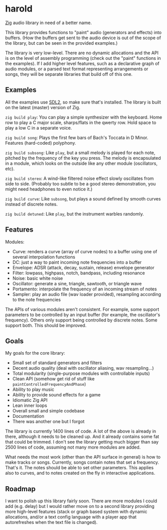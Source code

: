 # harold
[Zig](https://ziglang.org/) audio library in need of a better name.

This library provides functions to "paint" audio (generators and effects) into buffers. (How the buffers get sent to the audio device is out of the scope of the library, but can be seen in the provided examples.)

The library is very low-level. There are no dynamic allocations and the API is on the level of assembly programming (check out the "paint" functions in the examples). If I add higher level features, such as a declarative graph of audio modules, or a parsed text format representing arrangements or songs, they will be separate libraries that build off of this one.

## Examples
All the examples use [SDL2](https://www.libsdl.org/), so make sure that's installed. The library is built on the latest (master) version of Zig.

`zig build play`: You can play a simple synthesizer with the keyboard. Home row to play a C major scale, sharps/flats in the qwerty row. Hold space to play a low C in a separate voice.

`zig build song`: Plays the first few bars of Bach's Toccata in D Minor. Features (hard-coded) polyphony.

`zig build subsong`: Like `play`, but a small melody is played for each note, pitched by the frequency of the key you press. The melody is encapsulated in a module, which looks on the outside like any other module (oscillators, etc).

`zig build stereo`: A wind-like filtered noise effect slowly oscillates from side to side. (Probably too subtle to be a good stereo demonstration, you might need headphones to even notice it.)

`zig build curve`: Like `subsong`, but plays a sound defined by smooth curves instead of discrete notes.

`zig build detuned`: Like `play`, but the instrument warbles randomly.

## Features
Modules:
* Curve: renders a curve (array of curve nodes) to a buffer using one of several interpolation functions
* DC: just a way to paint incoming note frequencies into a buffer
* Envelope: ADSR (attack, decay, sustain, release) envelope generator
* Filter: lowpass, highpass, notch, bandpass, including resonance
* Noise: basic white noise
* Oscillator: generate a sine, triangle, sawtooth, or triangle wave
* Portamento: interpolate the frequency of an incoming stream of notes
* Sampler: play an audio file (wav loader provided), resampling according to the note frequencies

The APIs of various modules aren't consistent. For example, some support parameters to be controlled by an input buffer (for example, the oscillator's frequency). Others only support being controlled by discrete notes. Some support both. This should be improved.

## Goals
My goals for the core library:
* Small set of standard generators and filters
* Decent audio quality (deal with oscillator aliasing, wav resampling...)
* Total modularity (single-purpose modules with controllable inputs)
* Clean API (somehow get rid of stuff like `paintControlledFrequencyAndPhase`)
* Ability to play music
* Ability to provide sound effects for a game
* Idiomatic Zig API
* Lean inner loops
* Overall small and simple codebase
* Documentation
* There was another one but I forgot

The library is currently 1400 lines of code. A lot of the above is already in there, although it needs to be cleaned up. And it already contains some fat that could be trimmed. I don't see the library getting much bigger than say 2500 lines of code, assuming not many more modules are added.

What needs the most work (other than the API surface in general) is how to make tracks or songs. Currently, songs contain notes that set a frequency. That's it. The notes should be able to set other parameters. This applies also to curves, and to notes created on the fly in interactive applications.

## Roadmap
I want to polish up this library fairly soon. There are more modules I could add (e.g. delay) but I would rather move on to a second library providing more high-level features (stack or graph based system with dynamic allocations, and/or a text config language with a player app that autorefreshes when the text file is changed).
